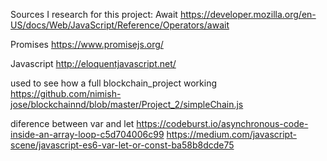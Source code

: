 Sources I research for this project:
Await
https://developer.mozilla.org/en-US/docs/Web/JavaScript/Reference/Operators/await

Promises
https://www.promisejs.org/

Javascript
http://eloquentjavascript.net/

used to see how a full blockchain_project working
https://github.com/nimish-jose/blockchainnd/blob/master/Project_2/simpleChain.js

diference between var and let
https://codeburst.io/asynchronous-code-inside-an-array-loop-c5d704006c99
https://medium.com/javascript-scene/javascript-es6-var-let-or-const-ba58b8dcde75
